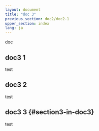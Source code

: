 ```yaml
---
layout: document
title: "doc 3"
previous_section: doc2/doc2-1
upper_section: index
lang: ja
---
```

doc

## doc3 1
test

## doc3 2
test

## doc3 3 {#section3-in-doc3}
test
